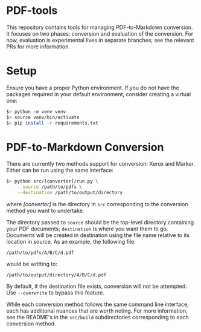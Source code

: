 # PDF-tools

This repository contains tools for managing PDF-to-Markdown
conversion. It focuses on two phases: conversion and evaluation of the
conversion. For now, evaluation is experimental lives in separate
branches; see the relevant PRs for more information.

# Setup

Ensure you have a proper Python environment. If you do not have the
packages required in your default environment, consider creating a
virtual one:

```bash
$> python -m venv venv
$> source venv/bin/activate
$> pip install -r requirements.txt
```

# PDF-to-Markdown Conversion

There are currently two methods support for conversion: Xerox and
Marker. Either can be run using the same interface:

```bash
$> python src/[converter]/run.py \
    --source /path/to/pdfs \
    --destination /path/to/output/directory
```

where _[converter]_ is the directory in `src` corresponding to the
conversion method you want to undertake.

The directory passed to `source` should be the top-level directory
containing your PDF documents; `destination` is where you want them to
go. Documents will be created in destination using the file name
relative to its location in source. As an example, the following file:

```
/path/to/pdfs/A/B/C/d.pdf
```

would be writting to:

```
/path/to/output/directory/A/B/C/d.pdf
```

By default, if the destination file exists, conversion will not be
attempted. Use `--overwrite` to bypass this feature.

While each conversion method follows the same command line interface,
each has additional nuances that are worth noting. For more
information, see the README's in the `src/build` subdirectories
corresponding to each conversion method.
